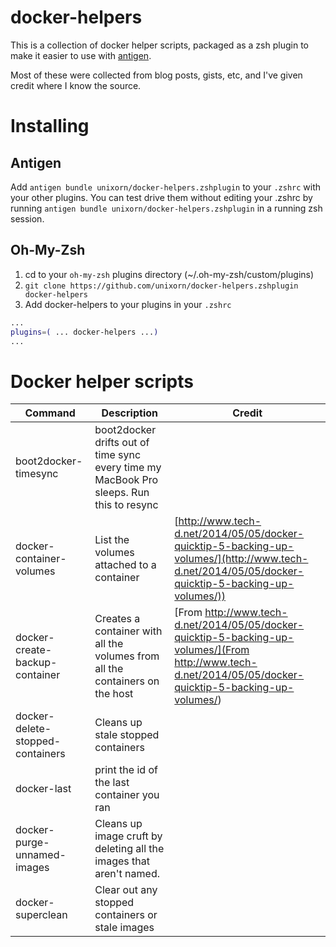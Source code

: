 # docker-helpers

This is a collection of docker helper scripts, packaged as a zsh plugin to make it easier to use with [antigen](https://github.com/zsh-users/antigen).

Most of these were collected from blog posts, gists, etc, and I've given credit where I know the source.

# Installing

## Antigen
Add `antigen bundle unixorn/docker-helpers.zshplugin` to your `.zshrc` with your other plugins. You can test drive them without editing your .zshrc by running `antigen bundle unixorn/docker-helpers.zshplugin` in a running zsh session.

## Oh-My-Zsh
1. cd to your `oh-my-zsh` plugins directory (~/.oh-my-zsh/custom/plugins)
2. `git clone https://github.com/unixorn/docker-helpers.zshplugin docker-helpers`
3. Add docker-helpers to your plugins in your `.zshrc`
```zsh
...
plugins=( ... docker-helpers ...)
...
```

# Docker helper scripts

Command | Description | Credit
------- | ----------- | ------
| boot2docker-timesync | boot2docker drifts out of time sync every time my MacBook Pro sleeps. Run this to resync |
| docker-container-volumes | List the volumes attached to a container | [http://www.tech-d.net/2014/05/05/docker-quicktip-5-backing-up-volumes/](http://www.tech-d.net/2014/05/05/docker-quicktip-5-backing-up-volumes/))
| docker-create-backup-container | Creates a container with all the volumes from all the containers on the host | [From http://www.tech-d.net/2014/05/05/docker-quicktip-5-backing-up-volumes/](From http://www.tech-d.net/2014/05/05/docker-quicktip-5-backing-up-volumes/)
| docker-delete-stopped-containers | Cleans up stale stopped containers |
| docker-last | print the id of the last container you ran |
| docker-purge-unnamed-images | Cleans up image cruft by deleting all the images that aren't named. |
| docker-superclean | Clear out any stopped containers or stale images |
